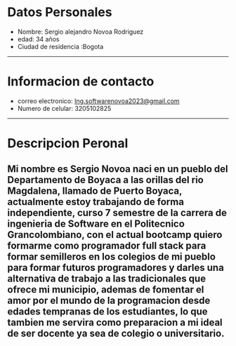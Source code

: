 # Datos Personales
- Nombre: Sergio alejandro Novoa Rodriguez
- edad: 34 años
- Ciudad de residencia :Bogota
---
# Informacion de contacto
- correo electronico: Ing.softwarenovoa2023@gmail.com
- Numero de celular: 3205102825
---
# Descripcion Peronal

Mi nombre es **Sergio Novoa** naci en un pueblo del Departamento de Boyaca a las orillas del rio Magdalena, llamado de **Puerto Boyaca**, actualmente estoy trabajando de forma independiente, curso 7 semestre de la carrera de **ingenieria de Software en el Politecnico Grancolombiano**, con el actual bootcamp quiero formarme como programador full stack para formar semilleros en los colegios de mi pueblo para formar futuros programadores y darles una alternativa de trabajo a las tradicionales que ofrece mi municipio, ademas de fomentar el amor por el mundo de la programacion desde edades tempranas de los estudiantes, lo que tambien  me servira como preparacion a mi ideal de ser docente ya sea de colegio o universitario.
---
